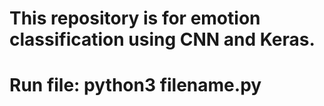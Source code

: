 # This repository is for emotion classification using CNN and Keras. 
# Run file: python3 filename.py